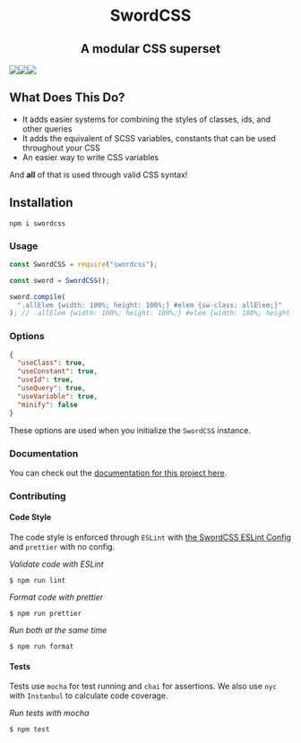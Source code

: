 <h1 align="center">SwordCSS</h1>
<h2 align="center">A modular CSS superset</h2>

<img align="center" src="https://img.shields.io/coveralls/github/swordcss/swordcss?style=for-the-badge"><img align="center" src="https://img.shields.io/travis/swordcss/swordcss?style=for-the-badge"><img align="center" src="https://img.shields.io/npm/v/swordcss?style=for-the-badge"><br />

## What Does This Do?
* It adds easier systems for combining the styles of classes, ids, and other queries
* It adds the equivalent of SCSS variables, constants that can be used throughout your CSS
* An easier way to write CSS variables

And **all** of that is used through valid CSS syntax!

## Installation

`npm i swordcss`

### Usage

```javascript
const SwordCSS = require("swordcss");

const sword = SwordCSS();

sword.compile(
  ".allElem {width: 100%; height: 100%;} #elem {sw-class: allElem;}"
); // .allElem {width: 100%; height: 100%;} #elem {width: 100%; height: 100%;}
```

### Options

```json
{
  "useClass": true,
  "useConstant": true,
  "useId": true,
  "useQuery": true,
  "useVariable": true,
  "minify": false
}
```

These options are used when you initialize the `SwordCSS` instance.

### Documentation

You can check out the [documentation for this project here](https://swordcss.github.io/swordcss).

### Contributing

#### Code Style

The code style is enforced through `ESLint` with [the SwordCSS ESLint Config](https://github.com/swordcss/eslint-config-swordcss) and `prettier` with no config.  

_Validate code with ESLint_

```
$ npm run lint
```

_Format code with prettier_

```
$ npm run prettier
```

_Run both at the same time_

```
$ npm run format
```

#### Tests

Tests use `mocha` for test running and `chai` for assertions. We also use `nyc` with `Instanbul` to calculate code coverage.  

_Run tests with mocha_

```
$ npm test
```
